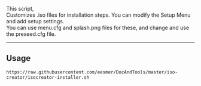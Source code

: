 This script, <br>
Customizes .iso files for installation steps.
You can modify the Setup Menu and add setup settings.<br>
You can use menu.cfg and splash.png files for these, and change and use the preseed.cfg file.

---

## Usage
```
https://raw.githubusercontent.com/eesmer/DocAndTools/master/iso-creator/isocreator-installer.sh
```
